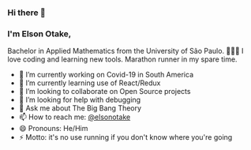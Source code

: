 ### Hi there 👋

### I'm Elson Otake, 

Bachelor in Applied Mathematics from the University of São Paulo. 👨🏻‍💻 I love coding and learning new tools. Marathon runner in my spare time. 

- 🔭 I’m currently working on Covid-19 in South America
- 🌱 I’m currently learning use of React/Redux
- 👯 I’m looking to collaborate on Open Source projects
- 🤔 I’m looking for help with debugging
- 💬 Ask me about The Big Bang Theory
- 📫 How to reach me: [@elsonotake](https://twitter.com/elsonotake)
- 😄 Pronouns: He/Him
- ⚡ Motto: it's no use running if you don't know where you're going

